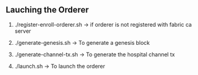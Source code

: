 ## Lauching the Orderer

1. ./register-enroll-orderer.sh -> if orderer is not registered with fabric ca server

2. ./generate-genesis.sh -> To generate a genesis block

3. ./generate-channel-tx.sh -> To generate the hospital channel tx

4. ./launch.sh -> To launch the orderer
